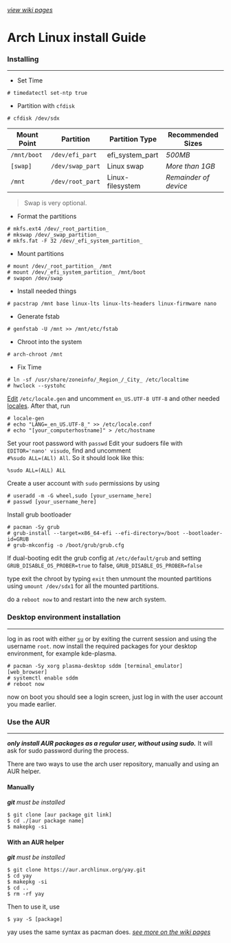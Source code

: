 *[view wiki pages](https://github.com/El-Wumbus/install-arch/wiki)*
# Arch Linux install Guide
### Installing
---
- Set Time  
```
# timedatectl set-ntp true
```
- Partition with `cfdisk`  
```
# cfdisk /dev/sdx
```
|Mount Point|Partition		 |Partition Type  |Recommended Sizes |
|-----------|----------------|----------------|------------------|
|`/mnt/boot`|`/dev/efi_part` |efi_system_part |*500MB*|
|`[swap]`	|`/dev/swap_part`|Linux swap|*More than 1GB*|
|`/mnt`		|`/dev/root_part`|Linux-filesystem|*Remainder of device*|

>Swap is very optional.  
- Format the partitions
```
# mkfs.ext4 /dev/_root_partition_
# mkswap /dev/_swap_partition_
# mkfs.fat -F 32 /dev/_efi_system_partition_
```
- Mount partitions
```
# mount /dev/_root_partition_ /mnt
# mount /dev/_efi_system_partition_ /mnt/boot
# swapon /dev/swap
```
- Install needed things 
```
# pacstrap /mnt base linux-lts linux-lts-headers linux-firmware nano
```
- Generate fstab
```
# genfstab -U /mnt >> /mnt/etc/fstab
```
- Chroot into the system
```
# arch-chroot /mnt
```
- Fix Time
```
# ln -sf /usr/share/zoneinfo/_Region_/_City_ /etc/localtime
# hwclock --systohc
```
[Edit](https://wiki.archlinux.org/title/Textedit "Textedit")  `/etc/locale.gen` and uncomment `en_US.UTF-8 UTF-8` and other needed [locales](https://wiki.archlinux.org/title/Locale "Locale"). After that, run
```
# locale-gen
# echo "LANG=_en_US.UTF-8_" >> /etc/locale.conf
# echo "[your_computerhostname]" > /etc/hostname
```
Set your root password with `passwd`
Edit your sudoers file with `EDITOR='nano' visudo`, find and uncomment<br>`#%sudo ALL=(ALl) All`. So it should look like this:  
```
%sudo ALL=(ALL) ALL
```
Create a user account with `sudo` permissions by using
```
# useradd -m -G wheel,sudo [your_username_here]
# passwd [your_username_here]
```
Install grub bootloader
```
# pacman -Sy grub
# grub-install --target=x86_64-efi --efi-directory=/boot --bootloader-id=GRUB
# grub-mkconfig -o /boot/grub/grub.cfg
```
If dual-booting edit the grub config at `/etc/default/grub` and setting `GRUB_DISABLE_OS_PROBER=true` to false, `GRUB_DISABLE_OS_PROBER=false`

type exit the chroot by typing `exit` then unmount the mounted partitions using `umount /dev/sdx1` for all the mounted partitions. 

do a `reboot now` to and restart into the new arch system.
### Desktop environment installation
---
log in as root with either [`su`](https://wiki.archlinux.org/title/su) or by exiting the current session and using the username `root`.
now install the required packages for your desktop environment, for example kde-plasma.
```
# pacman -Sy xorg plasma-desktop sddm [terminal_emulator] [web_browser]
# systemctl enable sddm
# reboot now
```
now on boot you should see a login screen, just log in with the user account you made earlier.
### Use the AUR
---
***only install AUR packages as a regular user, without using sudo.*** It will ask for sudo password during the process.  

There are two ways to use the arch user repository, manually and using an AUR helper.
#### Manually
***git** must be installed*
```
$ git clone [aur package git link]
$ cd ./[aur package name]
$ makepkg -si
``` 
#### With an AUR helper
***git** must be installed*
```
$ git clone https://aur.archlinux.org/yay.git 
$ cd yay
$ makepkg -si
$ cd ..
$ rm -rf yay
```
Then to use it, use 
```
$ yay -S [package]
```
yay uses the same syntax as pacman does.
*[see more on the wiki pages](https://github.com/El-Wumbus/install-arch/wiki)*
